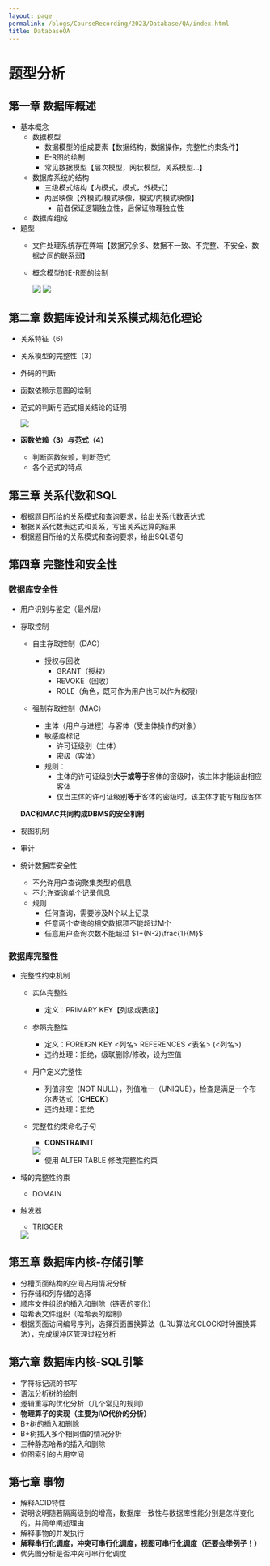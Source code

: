 ```yaml
---
layout: page
permalink: /blogs/CourseRecording/2023/Database/QA/index.html
title: DatabaseQA
---
```


# 题型分析

## 第一章 数据库概述

- 基本概念
    - 数据模型
        - 数据模型的组成要素【数据结构，数据操作，完整性约束条件】
        - E-R图的绘制
        - 常见数据模型【层次模型，网状模型，关系模型…】
    - 数据库系统的结构
        - 三级模式结构【内模式，模式，外模式】
        - 两层映像【外模式/模式映像，模式/内模式映像】
            - 前者保证逻辑独立性，后保证物理独立性
    - 数据库组成
- 题型
    - 文件处理系统存在弊端【数据冗余多、数据不一致、不完整、不安全、数据之间的联系弱】
    - 概念模型的E-R图的绘制
        
        <img src="https://CRYoushiwo.github.io/images/blogs/CoursesRecording/Database/QA/Untitled.png" class="blog-image" >

        <img src="https://CRYoushiwo.github.io/images/blogs/CoursesRecording/Database/QA/Untitled%201.png" class="blog-image" >

        

## 第二章 数据库设计和关系模式规范化理论

- 关系特征（6）
- 关系模型的完整性（3）
- 外码的判断
- 函数依赖示意图的绘制
- 范式的判断与范式相关结论的证明
    
    <img src="https://CRYoushiwo.github.io/images/blogs/CoursesRecording/Database/QA/Untitled%202.png" class="blog-image" >

- **函数依赖（3）与范式（4）**
    - 判断函数依赖，判断范式
    - 各个范式的特点

## 第三章 关系代数和SQL

- 根据题目所给的关系模式和查询要求，给出关系代数表达式
- 根据关系代数表达式和关系，写出关系运算的结果
- 根据题目所给的关系模式和查询要求，给出SQL语句

## 第四章 完整性和安全性

### 数据库安全性

- 用户识别与鉴定（最外层）
- 存取控制
    - 自主存取控制（DAC）
        - 授权与回收
            - GRANT（授权）
            - REVOKE（回收）
            - ROLE（角色，既可作为用户也可以作为权限）
            
    - 强制存取控制（MAC）
        - 主体（用户与进程）与客体（受主体操作的对象）
        - 敏感度标记
            - 许可证级别（主体）
            - 密级（客体）
        - 规则：
            - 主体的许可证级别**大于或等于**客体的密级时，该主体才能读出相应客体
            - 仅当主体的许可证级别**等于**客体的密级时，该主体才能写相应客体
        
    
    **DAC和MAC共同构成DBMS的安全机制**
    
- 视图机制
- 审计
- 统计数据库安全性
    - 不允许用户查询聚集类型的信息
    - 不允许查询单个记录信息
    - 规则
        - 任何查询，需要涉及N个以上记录
        - 任意两个查询的相交数据项不能超过M个
        - 任意用户查询次数不能超过 $1+(N-2)\frac{1}{M}$

### 数据库完整性

- 完整性约束机制
    - 实体完整性
        - 定义：PRIMARY KEY【列级或表级】
    - 参照完整性
        - 定义：FOREIGN KEY <列名> REFERENCES <表名>  (<列名>)
        - 违约处理：拒绝，级联删除/修改，设为空值
    - 用户定义完整性
        - 列值非空（NOT NULL），列值唯一（UNIQUE），检查是满足一个布尔表达式（**CHECK**）
        - 违约处理：拒绝
    - 完整性约束命名子句
        - **CONSTRAINIT**
        
        <img src="https://CRYoushiwo.github.io/images/blogs/CoursesRecording/Database/QA/Untitled%203.png" class="blog-image" >
        
        - 使用 ALTER TABLE 修改完整性约束
- 域的完整性约束
    - DOMAIN
- 触发器
    - TRIGGER
    
    <img src="https://CRYoushiwo.github.io/images/blogs/CoursesRecording/Database/QA/Untitled%204.png" class="blog-image" >
    

## 第五章 数据库内核-存储引擎

- 分槽页面结构的空间占用情况分析
- 行存储和列存储的选择
- 顺序文件组织的插入和删除（链表的变化）
- 哈希表文件组织（哈希表的绘制）
- 根据页面访问编号序列，选择页面置换算法（LRU算法和CLOCK时钟置换算法），完成缓冲区管理过程分析

## 第六章 数据库内核-SQL引擎

- 字符标记流的书写
- 语法分析树的绘制
- 逻辑重写的优化分析（几个常见的规则）
- **物理算子的实现（主要为I\O代价的分析）**
- B+树的插入和删除
- B+树插入多个相同值的情况分析
- 三种静态哈希的插入和删除
- 位图索引的占用空间

## 第七章 事物

- 解释ACID特性
- 说明说明随若隔离级别的增高，数据库一致性与数据库性能分别是怎样变化的，并简单阐述理由
- 解释事物的并发执行
- **解释串行化调度，冲突可串行化调度，视图可串行化调度（还要会举例子！）**
- 优先图分析是否冲突可串行化调度
